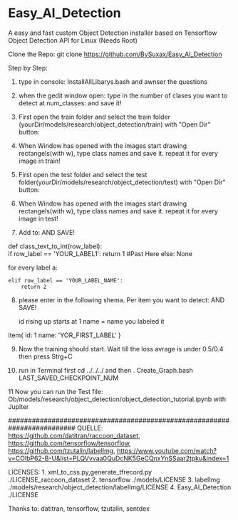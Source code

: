 # Easy_AI_Detection 
A easy and fast custom Object Detection installer based on Tensorflow Object Detection API for Linux  (Needs Root)

Clone the Repo:
git clone https://github.com/BySuxax/Easy_AI_Detection


Step by Step:

1. type in console: InstallAllLibarys.bash and awnser the questions


2. when the gedit window open: type in the number of clases you want to detect at num_classes: and save it!


3. First open the train folder and select the train folder (yourDir/models/research/object_detection/train) with "Open Dir" button: 


4. When Window has opened with the images start drawing rectangels(with w), type class names and save it. repeat it for every image in train! 


5. First open the test folder and select the test folder(yourDir/models/research/object_detection/test) with "Open Dir" button: 


6. When Window has opened with the images start drawing rectangels(with w), type class names and save it. repeat it for every image in test! 


7. Add to:         AND SAVE!

def class_text_to_int(row_label):  
    if row_label == 'YOUR_LABEL1':
        return 1 
        #Past Here
    else:
        None    

for every label a:

    elif row_label == 'YOUR_LABEL_NAME':
        return 2  


8.  please enter in the following shema. Per item you want to detect: AND SAVE!

    id rising up starts at 1
    name = name you labeled it

item{
  id: 1
  name: 'YOR_FIRST_LABEL'
}



9. Now the training should start. Wait till the loss avrage is under 0.5/0.4 then press Strg+C


10. run in Terminal first cd ../../../ and then . Create_Graph.bash LAST_SAVED_CHECKPOINT_NUM


11 Now you can run the Test file: Ob/models/research/object_detection/object_detection_tutorial.ipynb with Jupiter
     


#########################################################################
QUELLE: https://github.com/datitran/raccoon_dataset, https://github.com/tensorflow/tensorflow, https://github.com/tzutalin/labelImg, 
        https://www.youtube.com/watch?v=COlbP62-B-U&list=PLQVvvaa0QuDcNK5GeCQnxYnSSaar2tpku&index=1 

LICENSES: 1. xml_to_css.py,generate_tfrecord.py ./LICENSE_raccoon_dataset 2. tensorflow ./models/LICENSE 3. labelImg ./models/research/object_detection/labelImg/LICENSE
          4. Easy_AI_Detection ./LICENSE

Thanks to: datitran, tensorflow, tzutalin, sentdex
